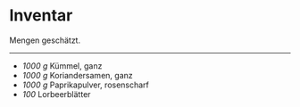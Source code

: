 # Inventar

Mengen geschätzt.

---

- *1000 g* Kümmel, ganz
- *1000 g* Koriandersamen, ganz
- *1000 g* Paprikapulver, rosenscharf
- *100* Lorbeerblätter